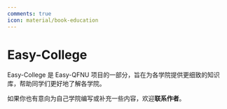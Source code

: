 ```yaml
---
comments: true
icon: material/book-education
---
```


# Easy-College

Easy-College 是 Easy-QFNU 项目的一部分，旨在为各学院提供更细致的知识库，帮助同学们更好地了解各学院。

如果你也有意向为自己学院编写或补充一些内容，欢迎**联系作者**。
